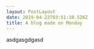 ```yaml
---
layout: PostLayout
date: 2019-04-22T03:51:10.526Z
title: A blog made on Monday
---
```

asdgasgdgasd
